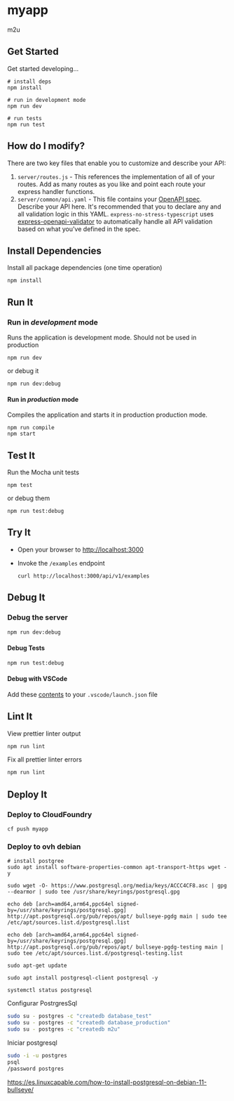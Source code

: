 # myapp

m2u

## Get Started

Get started developing...

```shell
# install deps
npm install

# run in development mode
npm run dev

# run tests
npm run test
```

## How do I modify?

There are two key files that enable you to customize and describe your API:

1. `server/routes.js` - This references the implementation of all of your routes. Add as many routes as you like and point each route your express handler functions.
2. `server/common/api.yaml` - This file contains your [OpenAPI spec](https://swagger.io/specification/). Describe your API here. It's recommended that you to declare any and all validation logic in this YAML. `express-no-stress-typescript`  uses [express-openapi-validator](https://github.com/cdimascio/express-openapi-validator) to automatically handle all API validation based on what you've defined in the spec.

## Install Dependencies

Install all package dependencies (one time operation)

```shell
npm install
```

## Run It

### Run in *development* mode

Runs the application is development mode. Should not be used in production

```shell
npm run dev
```

or debug it

```shell
npm run dev:debug
```

#### Run in *production* mode

Compiles the application and starts it in production production mode.

```shell
npm run compile
npm start
```

## Test It

Run the Mocha unit tests

```shell
npm test
```

or debug them

```shell
npm run test:debug
```

## Try It

* Open your browser to [http://localhost:3000](http://localhost:3000)
* Invoke the `/examples` endpoint

  ```shell.
  curl http://localhost:3000/api/v1/examples
  ```

## Debug It

### Debug the server

```bash
npm run dev:debug
```

#### Debug Tests

```bash
npm run test:debug
```

#### Debug with VSCode

Add these [contents](https://github.com/cdimascio/generator-express-no-stress/blob/next/assets/.vscode/launch.json) to your `.vscode/launch.json` file

## Lint It

View prettier linter output

```bash
npm run lint
```

Fix all prettier linter errors

```bash
npm run lint
```

## Deploy It

### Deploy to CloudFoundry

```shell
cf push myapp
```

### Deploy to ovh debian

```shell
# install postgree
sudo apt install software-properties-common apt-transport-https wget -y

sudo wget -O- https://www.postgresql.org/media/keys/ACCC4CF8.asc | gpg --dearmor | sudo tee /usr/share/keyrings/postgresql.gpg

echo deb [arch=amd64,arm64,ppc64el signed-by=/usr/share/keyrings/postgresql.gpg] http://apt.postgresql.org/pub/repos/apt/ bullseye-pgdg main | sudo tee /etc/apt/sources.list.d/postgresql.list

echo deb [arch=amd64,arm64,ppc64el signed-by=/usr/share/keyrings/postgresql.gpg] http://apt.postgresql.org/pub/repos/apt/ bullseye-pgdg-testing main | sudo tee /etc/apt/sources.list.d/postgresql-testing.list

sudo apt-get update

sudo apt install postgresql-client postgresql -y

systemctl status postgresql
```

Configurar PostrgresSql

```bash
sudo su - postgres -c "createdb database_test"
sudo su - postgres -c "createdb database_production"
sudo su - postgres -c "createdb m2u"

```

Iniciar postgresql

```bash
sudo -i -u postgres
psql 
/password postgres
```

<https://es.linuxcapable.com/how-to-install-postgresql-on-debian-11-bullseye/>
